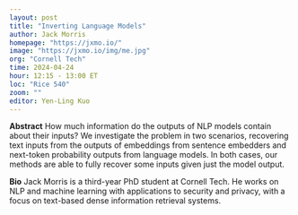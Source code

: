 ```yaml
---
layout: post
title: "Inverting Language Models"
author: Jack Morris
homepage: "https://jxmo.io/"
image: "https://jxmo.io/img/me.jpg"
org: "Cornell Tech"
time: 2024-04-24
hour: 12:15 - 13:00 ET
loc: "Rice 540"
zoom: ""
editor: Yen-Ling Kuo
---
```


**Abstract**
How much information do the outputs of NLP models contain about their inputs? We investigate the problem in two scenarios, recovering text inputs from the outputs of embeddings from sentence embedders and next-token probability outputs from language models. In both cases, our methods are able to fully recover some inputs given just the model output. 

**Bio**
Jack Morris is a third-year PhD student at Cornell Tech. He works on NLP and machine learning with applications to security and privacy, with a focus on text-based dense information retrieval systems.

